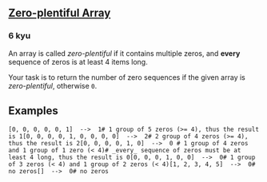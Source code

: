 <h2><a href=https://www.codewars.com/kata/59e270da7997cba3d3000041/train/javascript target="_blank">Zero-plentiful Array</a></h2><h3>6 kyu</h3><p>An array is called <em>zero-plentiful</em> if it contains multiple zeros, and <strong>every</strong> sequence of zeros is at least 4 items long.</p><p>Your task is to return the number of zero sequences if the given array is <em>zero-plentiful</em>, otherwise <code>0</code>.</p><h2 id="examples">Examples</h2><pre><code class="language-python">[<span class="cm-number">0</span>, <span class="cm-number">0</span>, <span class="cm-number">0</span>, <span class="cm-number">0</span>, <span class="cm-number">0</span>, <span class="cm-number">1</span>]  <span class="cm-operator">-</span><span class="cm-operator">-</span><span class="cm-operator">&gt;</span>  <span class="cm-number">1</span><span class="cm-comment"># 1 group of 5 zeros (&gt;= 4), thus the result is 1</span>[<span class="cm-number">0</span>, <span class="cm-number">0</span>, <span class="cm-number">0</span>, <span class="cm-number">0</span>, <span class="cm-number">1</span>, <span class="cm-number">0</span>, <span class="cm-number">0</span>, <span class="cm-number">0</span>, <span class="cm-number">0</span>]  <span class="cm-operator">-</span><span class="cm-operator">-</span><span class="cm-operator">&gt;</span>  <span class="cm-number">2</span><span class="cm-comment"># 2 group of 4 zeros (&gt;= 4), thus the result is 2</span>[<span class="cm-number">0</span>, <span class="cm-number">0</span>, <span class="cm-number">0</span>, <span class="cm-number">0</span>, <span class="cm-number">1</span>, <span class="cm-number">0</span>]  <span class="cm-operator">-</span><span class="cm-operator">-</span><span class="cm-operator">&gt;</span>  <span class="cm-number">0</span> <span class="cm-comment"># 1 group of 4 zeros and 1 group of 1 zero (&lt; 4)</span><span class="cm-comment"># _every_ sequence of zeros must be at least 4 long, thus the result is 0</span>[<span class="cm-number">0</span>, <span class="cm-number">0</span>, <span class="cm-number">0</span>, <span class="cm-number">1</span>, <span class="cm-number">0</span>, <span class="cm-number">0</span>]  <span class="cm-operator">-</span><span class="cm-operator">-</span><span class="cm-operator">&gt;</span>  <span class="cm-number">0</span><span class="cm-comment"># 1 group of 3 zeros (&lt; 4) and 1 group of 2 zeros (&lt; 4)</span>[<span class="cm-number">1</span>, <span class="cm-number">2</span>, <span class="cm-number">3</span>, <span class="cm-number">4</span>, <span class="cm-number">5</span>]  <span class="cm-operator">-</span><span class="cm-operator">-</span><span class="cm-operator">&gt;</span>  <span class="cm-number">0</span><span class="cm-comment"># no zeros</span>[]  <span class="cm-operator">-</span><span class="cm-operator">-</span><span class="cm-operator">&gt;</span>  <span class="cm-number">0</span><span class="cm-comment"># no zeros</span></code></pre>